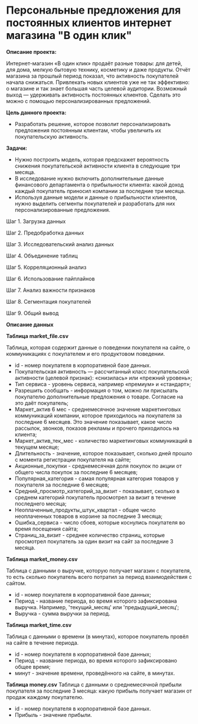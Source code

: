# Персональные предложения для постоянных клиентов интернет магазина "В один клик"

**Описание проекта:** 

Интернет-магазин «В один клик» продаёт разные товары: для детей, для дома, мелкую бытовую технику, косметику и даже продукты. Отчёт магазина за прошлый период показал, что активность покупателей начала снижаться. Привлекать новых клиентов уже не так эффективно: о магазине и так знает большая часть целевой аудитории. Возможный выход — удерживать активность постоянных клиентов. Сделать это можно с помощью персонализированных предложений.


**Цель данного проекта:** 

- Разработать решение, которое позволит персонализировать предложения постоянным клиентам, чтобы увеличить их покупательскую активность.


**Задачи:**

- Нужно построить модель, которая предскажет вероятность снижения покупательской активности клиента в следующие три месяца.
- В исследование нужно включить дополнительные данные финансового департамента о прибыльности клиента: какой доход каждый покупатель приносил компании за последние три месяца.
- Используя данные модели и данные о прибыльности клиентов, нужно выделить сегменты покупателей и разработать для них персонализированные предложения.
  
Шаг 1. Загрузка данных

Шаг 2. Предобработка данных 

Шаг 3. Исследовательский анализ данных

Шаг 4. Объединение таблиц

Шаг 5. Корреляционный анализ

Шаг 6. Использование пайплайнов

Шаг 7. Анализ важности признаков

Шаг 8. Сегментация покупателей

Шаг 9. Общий вывод

**Описание данных** 

**Таблица market_file.csv**

Таблица, которая содержит данные о поведении покупателя на сайте, о коммуникациях с покупателем и его продуктовом поведении.

- id - номер покупателя в корпоративной базе данных.
- Покупательская активность — рассчитанный класс покупательской активности (целевой признак): «снизилась» или «прежний уровень»;
- Тип сервиса - уровень сервиса, например «премиум» и «стандарт»;
- Разрешить сообщать - информация о том, можно ли присылать покупателю дополнительные предложения о товаре. Согласие на это даёт покупатель;
- Маркет_актив 6 мес - среднемесячное значение маркетинговых коммуникаций компании, которое приходилось на покупателя за последние 6 месяцев. Это значение показывает, какое число рассылок, звонков, показов рекламы и прочего приходилось на клиента;
- Маркет_актив_тек_мес - количество маркетинговых коммуникаций в текущем месяце;
- Длительность - значение, которое показывает, сколько дней прошло с момента регистрации покупателя на сайте;
- Акционные_покупки - среднемесячная доля покупок по акции от общего числа покупок за последние 6 месяцев;
- Популярная_категория - самая популярная категория товаров у покупателя за последние 6 месяцев;
- Средний_просмотр_категорий_за_визит - показывает, сколько в среднем категорий покупатель просмотрел за визит в течение последнего месяца;
- Неоплаченные_продукты_штук_квартал - общее число неоплаченных товаров в корзине за последние 3 месяца;
- Ошибка_сервиса - число сбоев, которые коснулись покупателя во время посещения сайта;
- Страниц_за_визит - среднее количество страниц, которые просмотрел покупатель за один визит на сайт за последние 3 месяца.

**Таблица market_money.csv**

Таблица с данными о выручке, которую получает магазин с покупателя, то есть сколько покупатель всего потратил за период взаимодействия с сайтом.

- id -  номер покупателя в корпоративной базе данных;
- Период -  название периода, во время которого зафиксирована выручка. Например, 'текущий_месяц' или 'предыдущий_месяц';
- Выручка -  сумма выручки за период.

**Таблица market_time.csv**

Таблица с данными о времени (в минутах), которое покупатель провёл на сайте в течение периода.

- id -  номер покупателя в корпоративной базе данных;
- Период -  название периода, во время которого зафиксировано общее время;
- минут -  значение времени, проведённого на сайте, в минутах.

**Таблица money.csv**
Таблица с данными о среднемесячной прибыли покупателя за последние 3 месяца: какую прибыль получает магазин от продаж каждому покупателю.

- id -  номер покупателя в корпоративной базе данных.
- Прибыль -  значение прибыли.